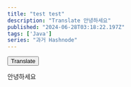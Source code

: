 ```yaml
---
title: "test test"
description: "Translate 안녕하세요"
published: "2024-06-28T03:18:22.197Z"
tags: ['Java']
series: "과거 Hashnode"
---
```


<button onclick="translatePage()">Translate</button>
<script type="text/javascript">
function translatePage() {
  var languageSelect = document.createElement('select');
  languageSelect.innerHTML = `
    <option value="en">English</option>
    <option value="ja">Japanese</option>
    <option value="zh-CN">Chinese (Simplified)</option>
  `;
  languageSelect.onchange = function() {
    var lang = this.value;
    location.href = 'https://translate.google.com/translate?sl=auto&tl=' + lang + '&u=' + encodeURIComponent(window.location.href);
  };
  document.body.appendChild(languageSelect);
}
</script>


안녕하세요